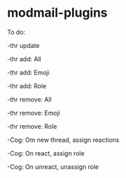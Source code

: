 # modmail-plugins

To do:

-thr update

-thr add: All

-thr add: Emoji

-thr add: Role

-thr remove: All

-thr remove: Emoji

-thr remove: Role

-Cog: Om new thread, assign reactions

-Cog: On react, assign role

-Cog: On unreact, unassign role
